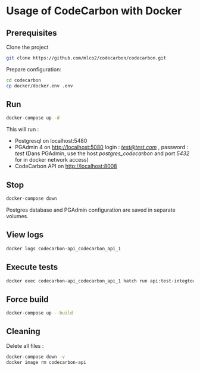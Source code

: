 # Usage of CodeCarbon with Docker

## Prerequisites

Clone the project
```sh
git clone https://github.com/mlco2/codecarbon/codecarbon.git
```

Prepare configuration:
```sh
cd codecarbon
cp docker/docker.env .env
```


## Run

```sh
docker-compose up -d
```
This will run :
 - Postgresql on localhost:5480
 - PGAdmin 4 on [http://localhost:5080](http://localhost:5080) login : *test@test.com* , password : *test* (Dans PGAdmin, use the host *postgres_codecarbon* and port *5432* for in docker network access)
 - CodeCarbon API on [http://localhost:8008](http://localhost:8008)
 

## Stop

```sh
docker-compose down
```

Postgres database and PGAdmin configuration are saved in separate volumes.

## View logs

```sh
docker logs codecarbon-api_codecarbon_api_1
```

## Execute tests
```sh
docker exec codecarbon-api_codecarbon_api_1 hatch run api:test-integtox
```

## Force build
```sh
docker-compose up --build
```


## Cleaning
Delete all files :
```sh
docker-compose down -v
docker image rm codecarbon-api
```